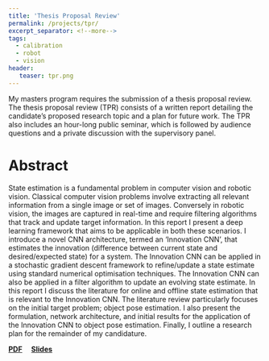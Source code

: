 ```yaml
---
title: 'Thesis Proposal Review'
permalink: /projects/tpr/
excerpt_separator: <!--more-->
tags:
  - calibration
  - robot
  - vision
header:
   teaser: tpr.png
---
```


My masters program requires the submission of a thesis proposal review. 
The thesis proposal review (TPR) consists of a written report detailing the candidate’s proposed research topic and a plan for future work. 
The TPR also includes an hour-long public seminar, which is followed by audience questions and a private discussion with the supervisory panel.

<!--more-->

# Abstract
State estimation is a fundamental problem in computer vision and robotic vision.
Classical computer vision problems involve extracting all relevant information from a single image or set of images. 
Conversely in robotic vision, the images are captured in real-time and require filtering algorithms that track and update target information.
In this report I present a deep learning framework that aims to be applicable in both these scenarios. 
I introduce a novel CNN architecture, termed an ‘Innovation CNN’, that estimates the innovation (difference between current state and desired/expected state) for a system. 
The Innovation CNN can be applied in a stochastic gradient descent framework to refine/update a state estimate using standard numerical optimisation techniques. 
The Innovation CNN can also be applied in a filter algorithm to update an evolving state estimate. 
In this report I discuss the literature for online and offline state estimation that is relevant to the Innovation CNN. 
The literature review particularly focuses on the initial target problem; object pose estimation. 
I also present the formulation, network architecture, and initial results for the application of the Innovation CNN to object pose estimation. 
Finally, I outline a research plan for the remainder of my candidature.

<a href="http://kennege.github.io/files/TPR.pdf" target="_blank"><b>PDF</b></a>&emsp;
<a href="http://kennege.github.io/files/TPR_seminar.pptx" target="_blank"><b>Slides</b></a>&emsp;


